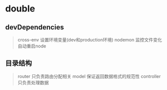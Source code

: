 # double
## devDependencies
  > cross-env 设置环境变量(dev和production环境)
  > nodemon 监控文件变化自动重启node
## 目录结构
  > router 只负责路由分配相关
  > model 保证返回数据格式的规范性
  > controller 只负责处理数据
